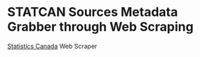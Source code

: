 # STATCAN Sources Metadata Grabber through Web Scraping
[Statistics Canada](https://www.statcan.gc.ca/) Web Scraper
